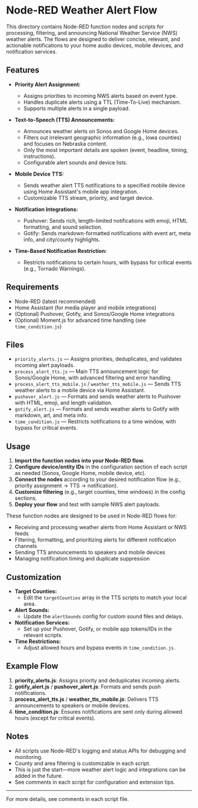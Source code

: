 # Node-RED Weather Alert Flow

This directory contains Node-RED function nodes and scripts for processing, filtering, and announcing National Weather Service (NWS) weather alerts. The flows are designed to deliver concise, relevant, and actionable notifications to your home audio devices, mobile devices, and notification services.

## Features

- **Priority Alert Assignment:**
  - Assigns priorities to incoming NWS alerts based on event type.
  - Handles duplicate alerts using a TTL (Time-To-Live) mechanism.
  - Supports multiple alerts in a single payload.

- **Text-to-Speech (TTS) Announcements:**
  - Announces weather alerts on Sonos and Google Home devices.
  - Filters out irrelevant geographic information (e.g., Iowa counties) and focuses on Nebraska content.
  - Only the most important details are spoken (event, headline, timing, instructions).
  - Configurable alert sounds and device lists.

- **Mobile Device TTS:**
  - Sends weather alert TTS notifications to a specified mobile device using Home Assistant's mobile app integration.
  - Customizable TTS stream, priority, and target device.

- **Notification Integrations:**
  - Pushover: Sends rich, length-limited notifications with emoji, HTML formatting, and sound selection.
  - Gotify: Sends markdown-formatted notifications with event art, meta info, and city/county highlights.

- **Time-Based Notification Restriction:**
  - Restricts notifications to certain hours, with bypass for critical events (e.g., Tornado Warnings).

## Requirements

- Node-RED (latest recommended)
- Home Assistant (for media player and mobile integrations)
- (Optional) Pushover, Gotify, and Sonos/Google Home integrations
- (Optional) Moment.js for advanced time handling (see `time_condition.js`)

## Files

- `priority_alerts.js` — Assigns priorities, deduplicates, and validates incoming alert payloads.
- `process_alert_tts.js` — Main TTS announcement logic for Sonos/Google Home, with advanced filtering and error handling.
- `process_alert_tts_mobile.js` / `weather_tts_mobile.js` — Sends TTS weather alerts to a mobile device via Home Assistant.
- `pushover_alert.js` — Formats and sends weather alerts to Pushover with HTML, emoji, and length validation.
- `gotify_alert.js` — Formats and sends weather alerts to Gotify with markdown, art, and meta info.
- `time_condition.js` — Restricts notifications to a time window, with bypass for critical events.

## Usage

1. **Import the function nodes into your Node-RED flow.**
2. **Configure device/entity IDs** in the configuration section of each script as needed (Sonos, Google Home, mobile device, etc).
3. **Connect the nodes** according to your desired notification flow (e.g., priority assignment → TTS → notification).
4. **Customize filtering** (e.g., target counties, time windows) in the config sections.
5. **Deploy your flow** and test with sample NWS alert payloads.

These function nodes are designed to be used in Node-RED flows for:

- Receiving and processing weather alerts from Home Assistant or NWS feeds
- Filtering, formatting, and prioritizing alerts for different notification channels
- Sending TTS announcements to speakers and mobile devices
- Managing notification timing and duplicate suppression

## Customization

- **Target Counties:**
  - Edit the `targetCounties` array in the TTS scripts to match your local area.
- **Alert Sounds:**
  - Update the `alertSounds` config for custom sound files and delays.
- **Notification Services:**
  - Set up your Pushover, Gotify, or mobile app tokens/IDs in the relevant scripts.
- **Time Restrictions:**
  - Adjust allowed hours and bypass events in `time_condition.js`.

## Example Flow

1. **priority_alerts.js**: Assigns priority and deduplicates incoming alerts.
2. **gotify_alert.js** / **pushover_alert.js**: Formats and sends push notifications.
3. **process_alert_tts.js** / **weather_tts_mobile.js**: Delivers TTS announcements to speakers or mobile devices.
4. **time_condition.js**: Ensures notifications are sent only during allowed hours (except for critical events).

## Notes

- All scripts use Node-RED's logging and status APIs for debugging and monitoring.
- County and area filtering is customizable in each script.
- This is just the start—more weather alert logic and integrations can be added in the future.
- See comments in each script for configuration and extension tips.

---

For more details, see comments in each script file.
